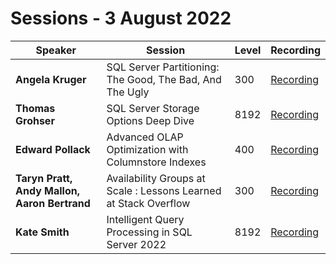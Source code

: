 # Sessions - 3 August 2022

Speaker | Session | Level | Recording
--- | --- | --- | --- 
**Angela Kruger** | SQL Server Partitioning: The Good, The Bad, And The Ugly | 300 | [Recording](https://www.youtube.com/watch?v=Yea5Y2hMi14)
**Thomas Grohser** | SQL Server Storage Options Deep Dive | 8192 | [Recording](https://www.youtube.com/watch?v=4I8MSSUeLzY)
**Edward Pollack** | Advanced OLAP Optimization with Columnstore Indexes | 400 | [Recording](https://www.youtube.com/watch?v=mhJuxA9EPvc)
**Taryn Pratt, Andy Mallon, Aaron Bertrand** | Availability Groups at Scale : Lessons Learned at Stack Overflow | 300 | [Recording](https://www.youtube.com/watch?v=eKgs_OZDDaE)
**Kate Smith** | Intelligent Query Processing in SQL Server 2022 | 8192 | [Recording](https://www.youtube.com/watch?v=q3blfBjhjGE)
